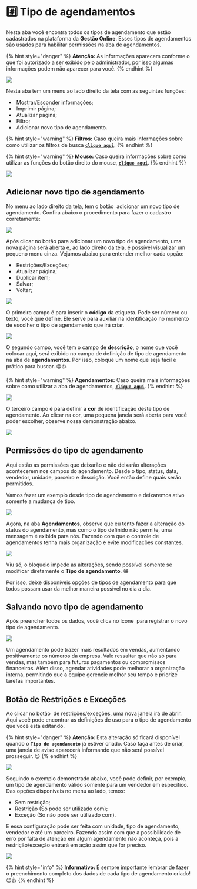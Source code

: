 # #️⃣ Tipo de agendamentos

Nesta aba você encontra todos os tipos de agendamento que estão cadastrados na plataforma da **Gestão Online**. Esses tipos de agendamentos são usados para habilitar permissões na aba de agendamentos.

{% hint style="danger" %}
**Atenção:** As informações aparecem conforme o que foi autorizado a ser exibido pelo administrador, por isso algumas informações podem não aparecer para você.
{% endhint %}

![](/erp-v2/assets/funcionalidades/agendamentos/aba_tipo.gif)

Nesta aba tem um menu ao lado direito da tela com as seguintes funções:

- <img src="/erp-v2/assets/icon_exibir.png" alt="" data-size="line"> Mostrar/Esconder informações;
- <img src="/erp-v2/assets/icon_imprimir.png" alt="" data-size="line"> Imprimir página;
- <img src="/erp-v2/assets/icon_atualizar.png" alt="" data-size="line"> Atualizar página;
- <img src="/erp-v2/assets/icon_filtro.png" alt="" data-size="line"> Filtro;
- <img src="/erp-v2/assets/icon_add.png" alt="" data-size="line"> Adicionar novo tipo de agendamento.

{% hint style="warning" %}
**Filtros:** Caso queira mais informações sobre como utilizar os filtros de busca [**`clique aqui`**](/erp-v2/primeiro_acesso/filtros.md).
{% endhint %}

{% hint style="warning" %}
**Mouse:** Caso queira informações sobre como utilizar as funções do botão direito do mouse, [**`clique aqui`**](https://docs.gestao.plus/erp-v2/primeiro_acesso/atalhos_internos#menu-botao-direito-do-mouse).
{% endhint %}

![](/erp-v2/assets/funcionalidades/agendamentos/aba_tipo_menu.png)

## Adicionar novo tipo de agendamento

No menu ao lado direito da tela, tem o botão <img src="/erp-v2/assets/icon_add.png" alt="" data-size="line"> adicionar um novo tipo de agendamento. Confira abaixo o procedimento para fazer o cadastro corretamente:

![](/erp-v2/assets/funcionalidades/agendamentos/aba_tipo_add.png)

Após clicar no botão para adicionar um novo tipo de agendamento, uma nova página será aberta e, ao lado direito da tela, é possível visualizar um pequeno menu cinza. Vejamos abaixo para entender melhor cada opção:

- <img src="/erp-v2/assets/icon_cadeado.png" alt="" data-size="line"> Restrições/Exceções;
- <img src="/erp-v2/assets/icon_atualizar.png" alt="" data-size="line"> Atualizar página;
- <img src="/erp-v2/assets/icon_duplicar.png" alt="" data-size="line"> Duplicar item;
- <img src="/erp-v2/assets/icon_salvar.png" alt="" data-size="line"> Salvar;
- <img src="/erp-v2/assets/icon_voltar.png" alt="" data-size="line"> Voltar;

![](/erp-v2/assets/funcionalidades/agendamentos/aba_tipo_add_menu.png)

O primeiro campo é para inserir o **código** da etiqueta. Pode ser número ou texto, você que define. Ele serve para auxiliar na identificação no momento de escolher o tipo de agendamento que irá criar.

![](/erp-v2/assets/funcionalidades/agendamentos/aba_tipo_add_campo_codigo.png)

O segundo campo, você tem o campo de **descrição**, o nome que você colocar aqui, será exibido no campo de definição de tipo de agendamento na aba de **agendamentos**. Por isso, coloque um nome que seja fácil e prático para buscar. 😁👍

{% hint style="warning" %}
**Agendamentos:** Caso queira mais informações sobre como utilizar a aba de agendamentos, [**`clique aqui`**](/erp-v2/funcionalidades/agendamentos_atividades/agendamentos.md).
{% endhint %}

![](/erp-v2/assets/funcionalidades/agendamentos/aba_tipo_add_campo_descricao.png)

O terceiro campo é para definir a **cor** de identificação deste tipo de agendamento. Ao clicar na cor, uma pequena janela será aberta para você poder escolher, observe nossa demonstração abaixo.

![](/erp-v2/assets/funcionalidades/agendamentos/aba_tipo_add_campo_cor.gif)

## Permissões do tipo de agendamento

Aqui estão as permissões que deixarão e não deixarão alterações acontecerem nos campos do agendamento. Desde o tipo, status, data, vendedor, unidade, parceiro e descrição. Você então define quais serão permitidos.

Vamos fazer um exemplo desde tipo de agendamento e deixaremos ativo somente a mudança de tipo.

![](/erp-v2/assets/funcionalidades/agendamentos/aba_tipo_add_campo_permissoes_tipo.png)

Agora, na aba **Agendamentos**, observe que eu tento fazer a alteração do status do agendamento, mas como o tipo definido não permite, uma mensagem é exibida para nós. Fazendo com que o controle de agendamentos tenha mais organização e evite modificações constantes.

![](/erp-v2/assets/funcionalidades/agendamentos/aba_tipo_add_teste_permissao_aba_agendamentos.gif)

Viu só, o bloqueio impede as alterações, sendo possível somente se modificar diretamente o **Tipo de agendamento**. 😁

Por isso, deixe disponíveis opções de tipos de agendamento para que todos possam usar da melhor maneira possível no dia a dia.

## Salvando novo tipo de agendamento

Após preencher todos os dados, você clica no ícone <img src="/erp-v2/assets/icon_salvar.png" alt="" data-size="line"> para registrar o novo tipo de agendamento.

![](/erp-v2/assets/funcionalidades/agendamentos/aba_tipo_add_salvar.gif)

Um agendamento pode trazer mais resultados em vendas, aumentando positivamente os números da empresa. Vale ressaltar que não só para vendas, mas também para futuros pagamentos ou compromissos financeiros. Além disso, agendar atividades pode melhorar a organização interna, permitindo que a equipe gerencie melhor seu tempo e priorize tarefas importantes.

## Botão de Restrições e Exceções

Ao clicar no botão <img src="/erp-v2/assets/icon_cadeado.png" alt="" data-size="line"> de restrições/exceções, uma nova janela irá de abrir. Aqui você pode encontrar as definições de uso para o tipo de agendamento que você está editando.

{% hint style="danger" %}
**Atenção:** Esta alteração só ficará disponível quando o **`Tipo de agendamento`** já estiver criado. Caso faça antes de criar, uma janela de aviso aparecerá informando que não será possível prosseguir. 😉
{% endhint %}

![](/erp-v2/assets/funcionalidades/agendamentos/aba_tipo_btn_restricao.png)

Seguindo o exemplo demonstrado abaixo, você pode definir, por exemplo, um tipo de agendamento válido somente para um vendedor em específico. Das opções disponíveis no menu ao lado, temos:

- Sem restrição;
- Restrição (Só pode ser utilizado com);
- Exceção (Só não pode ser utilizado com).

E essa configuração pode ser feita com unidade, tipo de agendamento, vendedor e até um parceiro. Fazendo assim com que a possibilidade de erro por falta de atenção em algum agendamento não aconteça, pois a restrição/exceção entrará em ação assim que for preciso.

![](/erp-v2/assets/funcionalidades/agendamentos/aba_tipo_btn_restricao.gif)

{% hint style="info" %}
**Informativo:** É sempre importante lembrar de fazer o preenchimento completo dos dados de cada tipo de agendamento criado! 😉👍
{% endhint %}

<br>

<br>